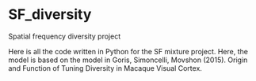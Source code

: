# SF_diversity
Spatial frequency diversity project

Here is all the code written in Python for the SF mixture project. Here, the model is based on the model in Goris, Simoncelli, Movshon (2015). Origin and Function of Tuning Diversity in Macaque Visual Cortex.
